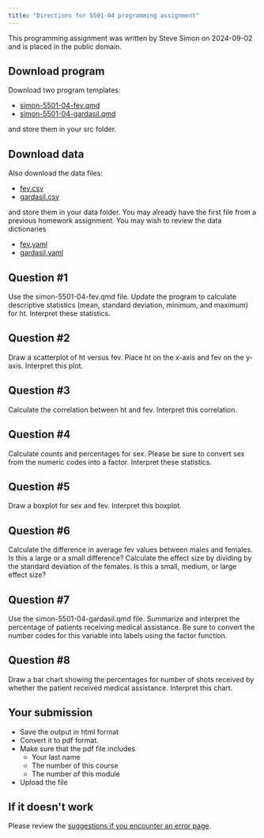 ```yaml
---
title: "Directions for 5501-04 programming assignment"
---
```


This programming assignment was written by Steve Simon on 2024-09-02 and is placed in the public domain.

## Download program

Download two program templates:

-   [simon-5501-04-fev.qmd][sim1]
-   [simon-5501-04-gardasil.qmd][sim2]

[sim1]: https://github.com/pmean/classes/blob/master/biostats-1/04/src/simon-5501-04-fev.qmd
[sim2]: https://github.com/pmean/classes/blob/master/biostats-1/04/src/simon-5501-04-gardasil.qmd

and store them in your src folder.

## Download data

Also download the data files:

-   [fev.csv][sim3]
-   [gardasil.csv][sim4]

[sim3]: https://github.com/pmean/data/blob/main/files/fev.csv
[sim4]: https://github.com/pmean/data/blob/main/files/gardasil.csv

and store them in your data folder. You may already have the first file from a previous homework assignment. You may wish to review the data dictionaries

-   [fev.yaml][sim5]
-   [gardasil.yaml][sim6]

[sim5]: https://github.com/pmean/data/blob/main/files/fev.yaml
[sim6]: https://github.com/pmean/data/blob/main/files/gardasil.yaml

## Question #1

Use the  simon-5501-04-fev.qmd file. Update the program to calculate descriptive statistics (mean, standard deviation, minimum, and maximum) for ht. Interpret these statistics.

## Question #2

Draw a scatterplot of ht versus fev. Place ht on the x-axis and fev on the y-axis. Interpret this plot.

## Question #3

Calculate the correlation between ht and fev. Interpret this correlation.

## Question #4

Calculate counts and percentages for sex. Please be sure to convert sex from the numeric codes into a factor. Interpret these statistics.

## Question #5

Draw a boxplot for sex and fev. Interpret this boxplot.

## Question #6

Calculate the difference in average fev values between males and females. Is this a large or a small difference? Calculate the effect size by dividing by the standard deviation of the females. Is this a small, medium, or large effect size?

## Question #7

Use the simon-5501-04-gardasil.qmd file. Summarize and interpret the percentage of patients receiving medical assistance. Be sure to convert the number codes for this variable into labels using the factor function.

## Question #8

Draw a bar chart showing the percentages for number of shots received by whether the patient received medical assistance. Interpret this chart.

## Your submission

-   Save the output in html format
-   Convert it to pdf format.
-   Make sure that the pdf file includes
    -   Your last name
    -   The number of this course
    -   The number of this module
-   Upload the file

## If it doesn't work

Please review the [suggestions if you encounter an error page][sim3].

[sim3]: https://github.com/pmean/classes/blob/master/general/suggestions-if-you-encounter-an-error.md
